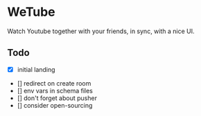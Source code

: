 # WeTube

Watch Youtube together with your friends, in sync, with a nice UI.

## Todo

* [x] initial landing
* [] redirect on create room
* [] env vars in schema files
* [] don't forget about pusher
* [] consider open-sourcing
